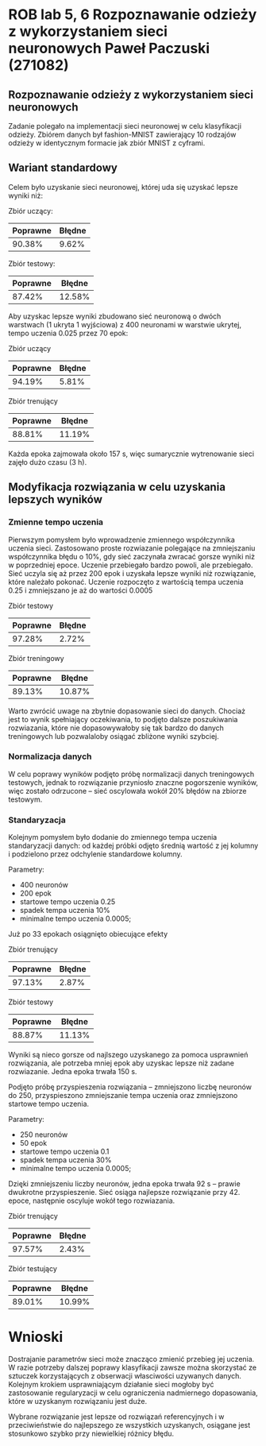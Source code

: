 # ROB lab 5, 6 Rozpoznawanie odzieży z wykorzystaniem sieci neuronowych Paweł Paczuski (271082)

## Rozpoznawanie odzieży z wykorzystaniem sieci neuronowych
Zadanie polegało na implementacji sieci neuronowej w celu klasyfikacji odzieży. Zbiórem danych był fashion-MNIST zawierający 10 rodzajów odzieży w identycznym formacie jak zbiór MNIST z cyframi.

## Wariant standardowy
Celem było uzyskanie sieci neuronowej, której uda się uzyskać lepsze wyniki niż:

Zbiór uczący:

|Poprawne|Błędne|
|---|---|
|90.38%|9.62%|

Zbiór testowy:

|Poprawne|Błędne|
|---|---|
|87.42%|12.58%|

Aby uzyskac lepsze wyniki zbudowano sieć neuronową o dwóch warstwach (1 ukryta 1 wyjściowa) z 400 neuronami w warstwie ukrytej, tempo uczenia 0.025 przez 70 epok:

Zbiór uczący

|Poprawne|Błędne|
|---|---|
|94.19%|5.81%|  


Zbiór trenujący

|Poprawne|Błędne|
|---|---|
|88.81%|11.19%|

Każda epoka zajmowała około 157 s, więc sumarycznie wytrenowanie sieci zajęło dużo czasu (3 h).


## Modyfikacja rozwiązania w celu uzyskania lepszych wyników

### Zmienne tempo uczenia
Pierwszym pomysłem było wprowadzenie zmiennego współczynnika uczenia sieci. Zastosowano proste rozwiazanie polegające na zmniejszaniu współczynnika błędu o 10%, gdy sieć zaczynała zwracać gorsze wyniki niż w poprzedniej epoce. 
Uczenie przebiegało bardzo powoli, ale przebiegało. Sieć uczyla się aż przez 200 epok i uzyskała lepsze wyniki niż rozwiązanie, które należało pokonać. Uczenie rozpoczęto z wartością tempa uczenia 0.25 i zmniejszano je aż do wartości 0.0005  

Zbiór testowy

|Poprawne|Błędne|
|---|---|
|97.28%|2.72%|     

Zbiór treningowy

|Poprawne|Błędne|
|---|---|
|89.13%|10.87%|

Warto zwrócić uwage na zbytnie dopasowanie sieci do danych. Chociaż jest to wynik spełniający oczekiwania, to podjęto dalsze poszukiwania rozwiazania, które nie dopasowywałoby się tak bardzo do danych treningowych lub pozwalaloby osiągać zbliżone wyniki szybciej.

### Normalizacja danych
W celu poprawy wyników podjęto próbę normalizacji danych treningowych testowych, jednak to rozwiązanie przyniosło znaczne pogorszenie wyników, więc zostało odrzucone – sieć oscylowała wokół 20% błędów na zbiorze testowym.

### Standaryzacja
Kolejnym pomysłem było dodanie do zmiennego tempa uczenia standaryzacji danych: od każdej próbki odjęto średnią wartość z jej kolumny i podzielono przez odchylenie standardowe kolumny. 

Parametry:

* 400 neuronów
* 200 epok
* startowe tempo uczenia 0.25
* spadek tempa uczenia 10%
* minimalne tempo uczenia 0.0005;

Już po 33 epokach osiągnięto obiecujące efekty

Zbiór trenujący 

|Poprawne|Błędne|
|---|---|
|97.13%|2.87%|

Zbiór testowy

|Poprawne|Błędne|
|---|---|
|88.87%|11.13%| 

Wyniki są nieco gorsze od najlszego uzyskanego za pomoca usprawnień rozwiązania, ale potrzeba mniej epok aby uzyskac lepsze niż zadane rozwiazanie. Jedna epoka trwała 150 s.

Podjęto próbę przyspieszenia rozwiązania – zmniejszono liczbę neuronów do 250, przyspieszono zmniejszanie tempa uczenia oraz zmniejszono startowe tempo uczenia. 

 Parametry:

* 250 neuronów
* 50 epok
* startowe tempo uczenia 0.1
* spadek tempa uczenia 30%
* minimalne tempo uczenia 0.0005;

Dzięki zmniejszeniu liczby neuronów, jedna epoka trwała 92 s – prawie dwukrotne przyspieszenie. Sieć osiąga najlepsze rozwiązanie przy 42. epoce, następnie oscyluje wokół tego rozwiazania.

Zbiór trenujący

|Poprawne|Błędne|
|---|---|  
|97.57%|2.43%|    

Zbiór testujący

|Poprawne|Błędne|
|---|---|
|89.01%|10.99%|



# Wnioski

Dostrajanie parametrów sieci może znacząco zmienić przebieg jej uczenia. W razie potrzeby dalszej poprawy klasyfikacji zawsze można skorzystać ze sztuczek korzystających z obserwacji własciwości uzywanych danych. Kolejnym krokiem usprawniającym działanie sieci mogłoby być zastosowanie regularyzacji w celu ograniczenia nadmiernego dopasowania, które w uzyskanym rozwiązaniu jest duże.

Wybrane rozwiązanie jest lepsze od rozwiązań referencyjnych i w przeciwieństwie do najlepszego ze wszystkich uzyskanych, osiągane jest stosunkowo szybko przy niewielkiej różnicy błędu.     